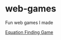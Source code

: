 # web-games
Fun web games I made

[Equation Finding Game](https://oguzhanumutlu.github.io/web-games/math/index.html)